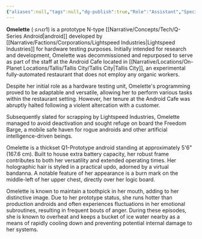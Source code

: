 ```yaml
---
{"aliases":null,"tags":null,"dg-publish":true,"Role":"Assistant","Species":"Android","Gender":"Android Woman","Pronouns":"she","Universal Name":"·𐑭𐑥𐑧𐑤𐑩𐑑","permalink":"/narrative/characters/phyrra-s-spark/omelette/","dgPassFrontmatter":true}
---
```



**Omelette** (·𐑭𐑥𐑧𐑤𐑩𐑑) is a prototype N-type [[Narrative/Concepts/Tech/Q-Series Android\|android]] developed by [[Narrative/Factions/Corporations/Lightspeed Industries\|Lightspeed Industries]] for hardware testing purposes. Initially intended for research and development, Omelette was decommissioned and repurposed to serve as part of the staff at the Android Cafe located in [[Narrative/Locations/On-Planet Locations/Tallis/Tallis City/Tallis City\|Tallis City]], an experimental fully-automated restaurant that does not employ any organic workers. 

Despite her initial role as a hardware testing unit, Omelette's programming proved to be adaptable and versatile, allowing her to perform various tasks within the restaurant setting. However, her tenure at the Android Cafe was abruptly halted following a violent altercation with a customer.

Subsequently slated for scrapping by Lightspeed Industries, Omelette managed to avoid deactivation and sought refuge on board the Freedom Barge, a mobile safe haven for rogue androids and other artificial intelligence-driven beings. 

Omelette is a thickset Q1-Prototype android standing at approximately 5'6" (167.6 cm). Built to house extra battery capacity, her robust frame contributes to both her versatility and extended operating times. Her holographic hair is styled in a practical updo, adorned by a virtual bandanna. A notable feature of her appearance is a burn mark on the middle-left of her upper chest, directly over her logic board.

Omelette is known to maintain a toothpick in her mouth, adding to her distinctive image. Due to her prototype status, she runs hotter than production androids and often experiences fluctuations in her emotional subroutines, resulting in frequent bouts of anger. During these episodes, she is known to overheat and keeps a bucket of ice water nearby as a means of rapidly cooling down and preventing potential internal damage to her systems.